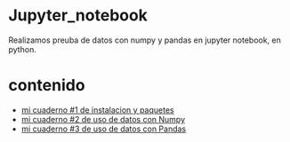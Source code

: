 # Jupyter_notebook
Realizamos preuba de datos con numpy y pandas en jupyter notebook, en python.

# contenido

 * [mi cuaderno #1 de instalacion y paquetes](Cuaderno_1.md)
 * [mi cuaderno #2 de uso de datos con Numpy](Cuaderno_2.md)
 * [mi cuaderno #3 de uso de datos con Pandas](Tercer_cuaderno.md)